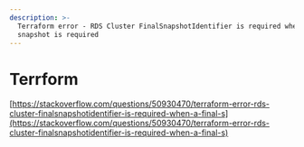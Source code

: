 ```yaml
---
description: >-
  Terraform error - RDS Cluster FinalSnapshotIdentifier is required when a final
  snapshot is required
---
```


# Terrform

[https://stackoverflow.com/questions/50930470/terraform-error-rds-cluster-finalsnapshotidentifier-is-required-when-a-final-s](https://stackoverflow.com/questions/50930470/terraform-error-rds-cluster-finalsnapshotidentifier-is-required-when-a-final-s)

